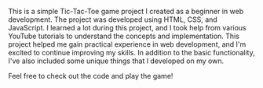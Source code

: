 This is a simple Tic-Tac-Toe game project I created as a beginner in web development. The project was developed using HTML, CSS, and JavaScript.
I learned a lot during this project, and I took help from various YouTube tutorials to understand the concepts and implementation. 
This project helped me gain practical experience in web development, and I'm excited to continue improving my skills.
In addition to the basic functionality, I've also included some unique things that I developed on my own.

Feel free to check out the code and play the game!
